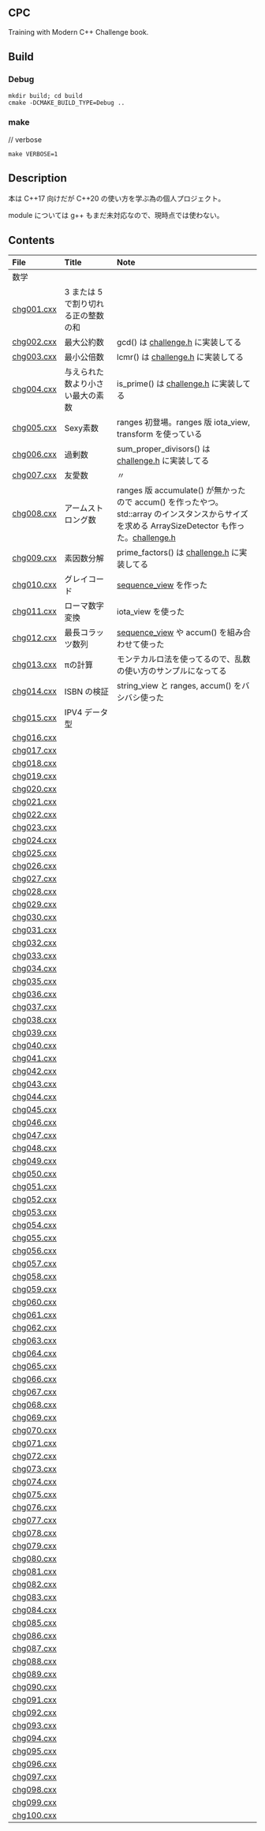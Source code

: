 ## CPC

Training with Modern C++ Challenge book.

## Build

### Debug
```shell
mkdir build; cd build
cmake -DCMAKE_BUILD_TYPE=Debug ..
```

### make

// verbose 
```shell
make VERBOSE=1
```


## Description

本は C++17 向けだが C++20 の使い方を学ぶ為の個人プロジェクト。

module については g++ もまだ未対応なので、現時点では使わない。

## Contents

| File | Title | Note |
:---|:---|:---
|数学
|[chg001.cxx](chg001.cxx)|3 または 5 で割り切れる正の整数の和|
|[chg002.cxx](chg002.cxx)|最大公約数|gcd() は [challenge.h](challenge.h) に実装してる
|[chg003.cxx](chg003.cxx)|最小公倍数|lcmr() は [challenge.h](challenge.h) に実装してる
|[chg004.cxx](chg004.cxx)|与えられた数より小さい最大の素数|is_prime() は [challenge.h](challenge.h) に実装してる
|[chg005.cxx](chg005.cxx)|Sexy素数|ranges 初登場。ranges 版 iota_view, transform を使っている
|[chg006.cxx](chg006.cxx)|過剰数|sum_proper_divisors() は [challenge.h](challenge.h) に実装してる
|[chg007.cxx](chg007.cxx)|友愛数|〃
|[chg008.cxx](chg008.cxx)|アームストロング数|ranges 版 accumulate() が無かったので accum() を作ったやつ。<br> std::array のインスタンスからサイズを求める ArraySizeDetector も作った。[challenge.h](challenge.h)
|[chg009.cxx](chg009.cxx)|素因数分解|prime_factors() は [challenge.h](challenge.h) に実装してる
|[chg010.cxx](chg010.cxx)|グレイコード|[sequence_view](sequence_view.h) を作った
|[chg011.cxx](chg011.cxx)|ローマ数字変換|iota_view を使った
|[chg012.cxx](chg012.cxx)|最長コラッツ数列|[sequence_view](sequence_view.h) や accum() を組み合わせて使った
|[chg013.cxx](chg013.cxx)|πの計算|モンテカルロ法を使ってるので、乱数の使い方のサンプルになってる
|[chg014.cxx](chg014.cxx)|ISBN の検証|string_view と ranges, accum() をバシバシ使った
|[chg015.cxx](chg015.cxx)|IPV4 データ型
|[chg016.cxx](chg016.cxx)|
|[chg017.cxx](chg017.cxx)|
|[chg018.cxx](chg018.cxx)|
|[chg019.cxx](chg019.cxx)|
|[chg020.cxx](chg020.cxx)|
|[chg021.cxx](chg021.cxx)|
|[chg022.cxx](chg022.cxx)|
|[chg023.cxx](chg023.cxx)|
|[chg024.cxx](chg024.cxx)|
|[chg025.cxx](chg025.cxx)|
|[chg026.cxx](chg026.cxx)|
|[chg027.cxx](chg027.cxx)|
|[chg028.cxx](chg028.cxx)|
|[chg029.cxx](chg029.cxx)|
|[chg030.cxx](chg030.cxx)|
|[chg031.cxx](chg031.cxx)|
|[chg032.cxx](chg032.cxx)|
|[chg033.cxx](chg033.cxx)|
|[chg034.cxx](chg034.cxx)|
|[chg035.cxx](chg035.cxx)|
|[chg036.cxx](chg036.cxx)|
|[chg037.cxx](chg037.cxx)|
|[chg038.cxx](chg038.cxx)|
|[chg039.cxx](chg039.cxx)|
|[chg040.cxx](chg040.cxx)|
|[chg041.cxx](chg041.cxx)|
|[chg042.cxx](chg042.cxx)|
|[chg043.cxx](chg043.cxx)|
|[chg044.cxx](chg044.cxx)|
|[chg045.cxx](chg045.cxx)|
|[chg046.cxx](chg046.cxx)|
|[chg047.cxx](chg047.cxx)|
|[chg048.cxx](chg048.cxx)|
|[chg049.cxx](chg049.cxx)|
|[chg050.cxx](chg050.cxx)|
|[chg051.cxx](chg051.cxx)|
|[chg052.cxx](chg052.cxx)|
|[chg053.cxx](chg053.cxx)|
|[chg054.cxx](chg054.cxx)|
|[chg055.cxx](chg055.cxx)|
|[chg056.cxx](chg056.cxx)|
|[chg057.cxx](chg057.cxx)|
|[chg058.cxx](chg058.cxx)|
|[chg059.cxx](chg059.cxx)|
|[chg060.cxx](chg060.cxx)|
|[chg061.cxx](chg061.cxx)|
|[chg062.cxx](chg062.cxx)|
|[chg063.cxx](chg063.cxx)|
|[chg064.cxx](chg064.cxx)|
|[chg065.cxx](chg065.cxx)|
|[chg066.cxx](chg066.cxx)|
|[chg067.cxx](chg067.cxx)|
|[chg068.cxx](chg068.cxx)|
|[chg069.cxx](chg069.cxx)|
|[chg070.cxx](chg070.cxx)|
|[chg071.cxx](chg071.cxx)|
|[chg072.cxx](chg072.cxx)|
|[chg073.cxx](chg073.cxx)|
|[chg074.cxx](chg074.cxx)|
|[chg075.cxx](chg075.cxx)|
|[chg076.cxx](chg076.cxx)|
|[chg077.cxx](chg077.cxx)|
|[chg078.cxx](chg078.cxx)|
|[chg079.cxx](chg079.cxx)|
|[chg080.cxx](chg080.cxx)|
|[chg081.cxx](chg081.cxx)|
|[chg082.cxx](chg082.cxx)|
|[chg083.cxx](chg083.cxx)|
|[chg084.cxx](chg084.cxx)|
|[chg085.cxx](chg085.cxx)|
|[chg086.cxx](chg086.cxx)|
|[chg087.cxx](chg087.cxx)|
|[chg088.cxx](chg088.cxx)|
|[chg089.cxx](chg089.cxx)|
|[chg090.cxx](chg090.cxx)|
|[chg091.cxx](chg091.cxx)|
|[chg092.cxx](chg092.cxx)|
|[chg093.cxx](chg093.cxx)|
|[chg094.cxx](chg094.cxx)|
|[chg095.cxx](chg095.cxx)|
|[chg096.cxx](chg096.cxx)|
|[chg097.cxx](chg097.cxx)|
|[chg098.cxx](chg098.cxx)|
|[chg099.cxx](chg099.cxx)|
|[chg100.cxx](chg100.cxx)|
